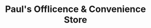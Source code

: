 ---
title: "Paul's Offlicence & Convenience Store"
url: /birmingham/pauls-offlicence-and-convenience-store/
shop: convenience
---